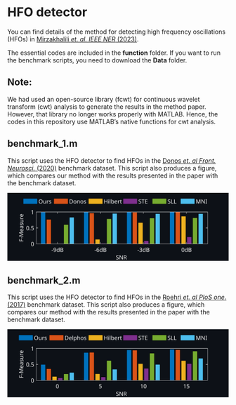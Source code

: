 # HFO detector
You can find details of the method for detecting high frequency oscillations (HFOs) in [Mirzakhalili _et. al. IEEE NER_ (2023)](10.1109/NER52421.2023.10123882).

The essential codes are included in the **function** folder. 
If you want to run the benchmark scripts, you need to download the **Data** folder. 
## Note:
We had used an open-source library (fcwt) for continuous wavelet transform (cwt) analysis to generate the results in the method paper. However, that library no longer works properly with MATLAB. Hence, the codes in this repository use MATLAB’s native functions for cwt analysis. 
## benchmark_1.m
This script uses the HFO detector to find HFOs in the [Donos _et. al Front. Neurosci._ (2020)](https://doi.org/10.3389/fnins.2020.00183) benchmark dataset. This script also produces a figure, which compares our method with the results presented in the paper with the benchmark dataset.

![alt text](https://github.com/WolfLabPenn/HFO-Detector/blob/main/Documents/Benchmark_1.svg)
## benchmark_2.m
This script uses the HFO detector to find HFOs in the [Roehri _et. al PloS one_.  (2017)](https://doi.org/10.1371/journal.pone.0174702) benchmark dataset. This script also produces a figure, which compares our method with the results presented in the paper with the benchmark dataset.

![alt text](https://github.com/WolfLabPenn/HFO-Detector/blob/main/Documents/Benchmark_2.svg)
